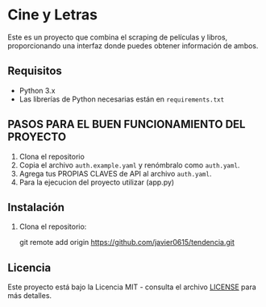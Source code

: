 # Cine y Letras

Este es un proyecto que combina el scraping de películas y libros, proporcionando una interfaz donde puedes obtener información de ambos.

## Requisitos

- Python 3.x
- Las librerías de Python necesarias están en `requirements.txt`

##  PASOS PARA EL BUEN FUNCIONAMIENTO DEL PROYECTO

1. Clona el repositorio
2. Copia el archivo `auth.example.yaml` y renómbralo como `auth.yaml`.
3. Agrega tus PROPIAS CLAVES de API al archivo `auth.yaml`.
4. Para la ejecucion del proyecto utilizar (app.py)

## Instalación

1. Clona el repositorio:

   
   git remote add origin https://github.com/javier0615/tendencia.git
 
## Licencia

Este proyecto está bajo la Licencia MIT - consulta el archivo [LICENSE](LICENSE) para más detalles.
